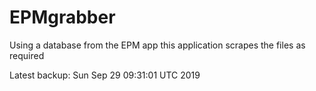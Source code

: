 # EPMgrabber
Using a database from the EPM app this application scrapes the files as required


Latest backup: Sun Sep 29 09:31:01 UTC 2019
